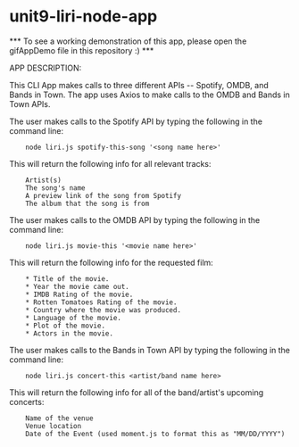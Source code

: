 # unit9-liri-node-app

*** To see a working demonstration of this app, please open the gifAppDemo file in this repository :) ***

APP DESCRIPTION:

This CLI App makes calls to three different APIs -- Spotify, OMDB, and Bands in Town. The app uses Axios to make calls to the OMDB and Bands in Town APIs. 

The user makes calls to the Spotify API by typing the following in the command line: 

        node liri.js spotify-this-song '<song name here>'

This will return the following info for all relevant tracks:

        Artist(s)
        The song's name
        A preview link of the song from Spotify
        The album that the song is from



The user makes calls to the OMDB API by typing the following in the command line: 

        node liri.js movie-this '<movie name here>'

This will return the following info for the requested film:

        * Title of the movie.
        * Year the movie came out.
        * IMDB Rating of the movie.
        * Rotten Tomatoes Rating of the movie.
        * Country where the movie was produced.
        * Language of the movie.
        * Plot of the movie.
        * Actors in the movie.



The user makes calls to the Bands in Town API by typing the following in the command line: 

        node liri.js concert-this <artist/band name here>

This will return the following info for all of the band/artist's upcoming concerts:

        Name of the venue
        Venue location
        Date of the Event (used moment.js to format this as "MM/DD/YYYY")
            

